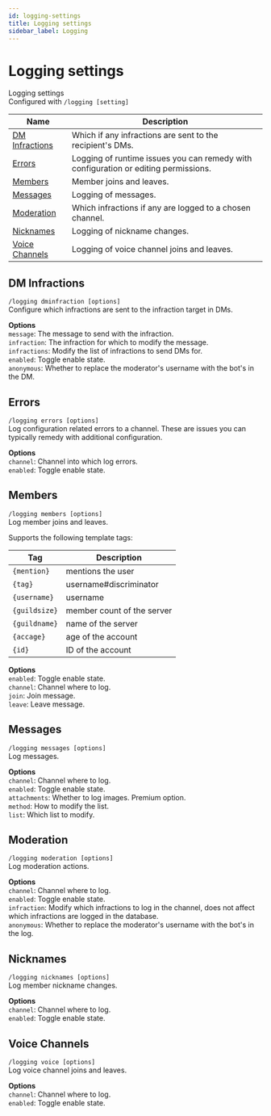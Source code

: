 ```yaml
---
id: logging-settings
title: Logging settings
sidebar_label: Logging
---
```


# Logging settings
Logging settings  
Configured with `/logging [setting]`

| Name                                | Description                                                                                  |
|-------------------------------------|----------------------------------------------------------------------------------------------|
| [DM Infractions](#dm-infractions)   | Which if any infractions are sent to the recipient's DMs.                                    |
| [Errors](#errors)                   | Logging of runtime issues you can remedy with configuration or editing permissions.          |
| [Members](#members)                 | Member joins and leaves.                                                                     |
| [Messages](#messages)               | Logging of messages.                                                                         |
| [Moderation](#moderation)           | Which infractions if any are logged to a chosen channel.                                     |
| [Nicknames](#nicknames)             | Logging of nickname changes.                                                                 |
| [Voice Channels](#voice-channels)   | Logging of voice channel joins and leaves.                                                   |

## DM Infractions  
`/logging dminfraction [options]`  
Configure which infractions are sent to the infraction target in DMs.  

**Options**  
`message`: The message to send with the infraction.  
`infraction`: The infraction for which to modify the message.  
`infractions`: Modify the list of infractions to send DMs for.  
`enabled`: Toggle enable state.  
`anonymous`: Whether to replace the moderator's username with the bot's in the DM.  

## Errors 
`/logging errors [options]`  
Log configuration related errors to a channel. These are issues you can typically remedy with additional configuration.  

**Options**  
`channel`: Channel into which log errors.  
`enabled`: Toggle enable state.  

## Members
`/logging members [options]`  
Log member joins and leaves.  

Supports the following template tags:  

| Tag           | Description               |
|---------------|---------------------------|
| `{mention}`   | mentions the user         |
| `{tag}`       | username#discriminator    |
| `{username}`  | username                  |
| `{guildsize}` | member count of the server|
| `{guildname}` | name of the server        |
| `{accage}`    | age of the account        |
| `{id}`        | ID of the account         |

**Options**  
`enabled`: Toggle enable state.  
`channel`: Channel where to log.  
`join`: Join message.  
`leave`: Leave message.  

## Messages
`/logging messages [options]`  
Log messages.

**Options**  
`channel`: Channel where to log.  
`enabled`: Toggle enable state.  
`attachments`: Whether to log images. Premium option.  
`method`: How to modify the list.  
`list`: Which list to modify.  

## Moderation
`/logging moderation [options]`  
Log moderation actions.  

**Options**  
`channel`: Channel where to log.  
`enabled`: Toggle enable state.  
`infraction`: Modify which infractions to log in the channel, does not affect which infractions are logged in the database.  
`anonymous`: Whether to replace the moderator's username with the bot's in the log.  

## Nicknames
`/logging nicknames [options]`  
Log member nickname changes.  

**Options**  
`channel`: Channel where to log.  
`enabled`: Toggle enable state.  

## Voice Channels
`/logging voice [options]`  
Log voice channel joins and leaves.  

**Options**  
`channel`: Channel where to log.  
`enabled`: Toggle enable state.  